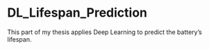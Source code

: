 # DL_Lifespan_Prediction
This part of my thesis applies Deep Learning to predict the battery’s lifespan.
